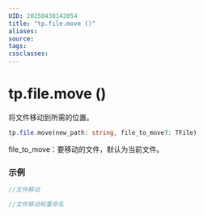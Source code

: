 ```yaml
---
UID: 20250430142054
title: "tp.file.move ()"
aliases: 
source: 
tags: 
cssclasses:
---
```

# tp.file.move ()
将文件移动到所需的位置。
```php
tp.file.move(new_path: string, file_to_move?: TFile)
```

file_to_move：要移动的文件，默认为当前文件。

### 示例
```php
//文件移动

//文件移动和重命名

```